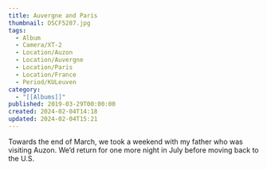 ```yaml
---
title: Auvergne and Paris
thumbnail: DSCF5287.jpg
tags:
  - Album
  - Camera/XT-2
  - Location/Auzon
  - Location/Auvergne
  - Location/Paris
  - Location/France
  - Period/KULeuven
category:
  - "[[Albums]]"
published: 2019-03-29T00:00:00
created: 2024-02-04T14:18
updated: 2024-02-04T15:21
---
```

Towards the end of March, we took a weekend with my father who was visiting Auzon. We’d return for one more night in July before moving back to the U.S.
